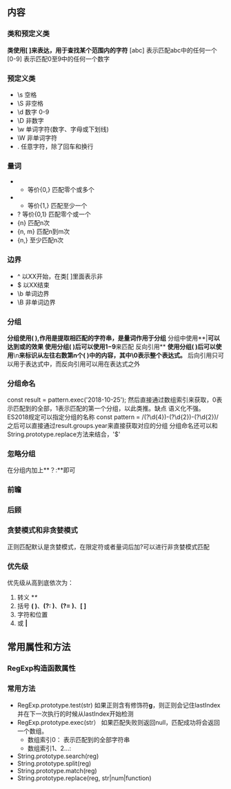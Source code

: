 ## 内容
### 类和预定义类
**类使用[ ]来表达，用于查找某个范围内的字符**
[abc] 表示匹配abc中的任何一个
[0-9] 表示匹配0至9中的任何一个数字
### 预定义类
- \s  空格
- \S  非空格
- \d  数字 0-9
- \D  非数字
- \w  单词字符(数字、字母或下划线)
- \W  非单词字符
- .   任意字符，除了回车和换行
### 量词
- * 等价{0,}  匹配零个或多个
- + 等价{1,}  匹配至少一个
- ? 等价{0,1} 匹配零个或一个
- {n}        匹配n次
- {n, m}     匹配n到m次
- {n,}       至少匹配n次
### 边界
- ^  以XX开始，在类[ ]里面表示非
- $  以XX结束
- \b 单词边界
- \B 非单词边界
### 分组
**分组使用( ),作用是提取相匹配的字符串，是量词作用于分组**
分组中使用**|**可以达到或的效果
**使用分组( )后可以使用**$1-$9**来匹配    反向引用**
**使用分组( )后可以使用**\n**来标识从左往右数第n个( )中的内容，其中\0表示整个表达式。**
后向引用只可以用于表达式中，而反向引用可以用在表达式之外
### 分组命名
const result = pattern.exec('2018-10-25');
然后直接通过数组索引来获取，0表示匹配到的全部，1表示匹配的第一个分组，以此类推。缺点 语义化不强。
ES2018规定可以指定分组的名称
const pattern = /(?<year>\d{4})-(?<month>\d{2})-(?<day>\d{2})/
之后可以直接通过result.groups.year来直接获取对应的分组
分组命名还可以和String.prototype.replace方法来结合，'$<month>'
### 忽略分组
在分组内加上**？:**即可
### 前瞻
### 后顾
### 贪婪模式和非贪婪模式
正则匹配默认是贪婪模式，在限定符或者量词后加?可以进行非贪婪模式匹配
### 优先级
优先级从高到底依次为：
1. 转义 **\**
2. 括号  **( )**、**(?: )**、**(?= )**、**[ ]**
3. 字符和位置
4. 或 **|**
## 常用属性和方法
### RegExp构造函数属性

### 常用方法
- RegExp.prototype.test(str)   如果正则含有修饰符**g**，则正则会记住lastIndex并在下一次执行的时候从lastIndex开始检测
- RegExp.prototype.exec(str） 如果匹配失败则返回null，匹配成功将会返回一个数组。
  	- 数组索引0： 表示匹配到的全部字符串
  	- 数组索引1、2...:  
- String.prototype.search(reg)
- String.prototype.split(reg)
- String.prototype.match(reg)
- String.prototype.replace(reg, str|num|function)

